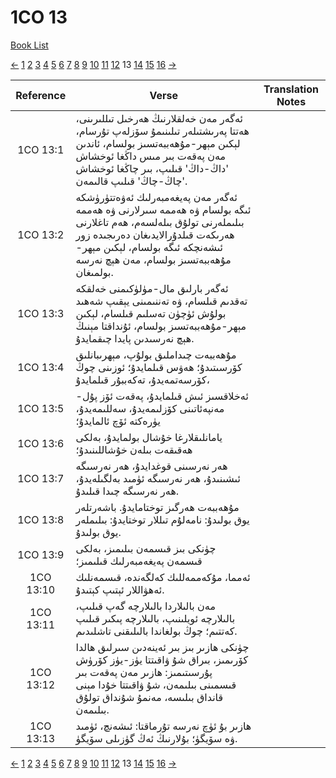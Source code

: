 # 1CO 13
[Book List](../README.md)

[<-](./chapter_12.md) [1](./chapter_1.md) [2](./chapter_2.md) [3](./chapter_3.md) [4](./chapter_4.md) [5](./chapter_5.md) [6](./chapter_6.md) [7](./chapter_7.md) [8](./chapter_8.md) [9](./chapter_9.md) [10](./chapter_10.md) [11](./chapter_11.md) [12](./chapter_12.md) 13 [14](./chapter_14.md) [15](./chapter_15.md) [16](./chapter_16.md) [->](./chapter_14.md)

| Reference | Verse | Translation Notes |
|:---------:|-------|-------------------|
|1CO 13:1|ئەگەر مەن خەلقلارنىڭ ھەرخىل تىللىرىنى، ھەتتا پەرىشتىلەر تىلىنىمۇ سۆزلەپ تۇرسام، لېكىن مېھر-مۇھەببەتسىز بولسام، ئاندىن مەن پەقەت بىر مىس داڭغا ئوخشاش 'داڭ-داڭ' قىلىپ، بىر چاڭغا ئوخشاش 'چاڭ-چاڭ' قىلىپ قالىمەن.||
|1CO 13:2|ئەگەر مەن پەيغەمبەرلىك ئەۋەتتۈرۈشكە ئىگە بولسام ۋە ھەممە سىرلارنى ۋە ھەممە بىلىملەرنى تولۇق بىلەلسەم، ھەم تاغلارنى ھەرىكەت قىلدۇرالايدىغان دەرىجىدە زور ئىشەنچكە ئىگە بولسام، لېكىن مېھر-مۇھەببەتسىز بولسام، مەن ھېچ نەرسە بولمىغان.||
|1CO 13:3|ئەگەر بارلىق مال-مۈلۈكىمنى خەلقكە تەقدىم قىلسام، ۋە تەننىمىنى يېقىپ شەھىد بولۇش ئۈچۈن تەسلىم قىلسام، لېكىن مېھر-مۇھەببەتسىز بولسام، ئۇنداقتا مېنىڭ ھېچ نەرسىدىن پايدا چىقمايدۇ.||
|1CO 13:4|مۇھەببەت چىداملىق بولۇپ، مېھرىبانلىق كۆرسىتىدۇ؛ ھەۋس قىلمايدۇ؛ ئوزىنى چوڭ كۆرسەتمەيدۇ، تەكەببۇر قىلمايدۇ،||
|1CO 13:5|ئەخلاقسىز ئىش قىلمايدۇ، پەقەت ئۆز پۇل-مەنپەئاتىنى كۆزلىمەيدۇ، سەللىمەيدۇ، يۈرەكتە ئۆچ ئالمايدۇ؛||
|1CO 13:6|يامانلىقلارغا خۇشال بولمايدۇ، بەلكى ھەقىقەت بىلەن خۇشاللىنىدۇ؛||
|1CO 13:7|ھەر نەرسىنى قوغدايدۇ، ھەر نەرسىگە ئىشىنىدۇ، ھەر نەرسىگە ئۈمىد بەلگىلەيدۇ، ھەر نەرسىگە چىدا قىلىدۇ.||
|1CO 13:8|مۇھەببەت ھەرگىز توختامايدۇ. باشەرتلەر يوق بولىدۇ: نامەلۇم تىللار توختايدۇ: بىلىملەر يوق بولىدۇ.||
|1CO 13:9|چۈنكى بىز قىسمەن بىلىمىز، بەلكى قىسمەن پەيغەمبەرلىك قىلىمىز؛||
|1CO 13:10|ئەمما، مۇكەممەللىك كەلگەندە، قىسمەنلىك ئەھۋاللار ئېتىپ كېتىدۇ.||
|1CO 13:11|مەن بالىلاردا بالىلارچە گەپ قىلىپ، بالىلارچە ئويلىنىپ، بالىلارچە پىكىر قىلىپ كەتتىم؛ چوڭ بولغاندا بالىلىقنى تاشلىدىم.||
|1CO 13:12|چۈنكى ھازىر بىز بىر ئەينەدىن سىرلىق ھالدا كۆرىمىز، بىراق شۇ ۋاقىتتا يۈز-يۈز كۆرۈش پۇرسىتىمىز: ھازىر مەن پەقەت بىر قىسمىنى بىلىمەن، شۇ ۋاقىتتا خۇدا مېنى قانداق بىلىسە، مەنمۇ شۇنداق تولۇق بىلىمەن.||
|1CO 13:13|ھازىر بۇ ئۈچ نەرسە تۇرماقتا: ئىشەنچ، ئۈمىد ۋە سۆيگۈ؛ بۇلارنىڭ ئەڭ گۈزىلى سۆيگۈ.||


[<-](./chapter_12.md) [1](./chapter_1.md) [2](./chapter_2.md) [3](./chapter_3.md) [4](./chapter_4.md) [5](./chapter_5.md) [6](./chapter_6.md) [7](./chapter_7.md) [8](./chapter_8.md) [9](./chapter_9.md) [10](./chapter_10.md) [11](./chapter_11.md) [12](./chapter_12.md) 13 [14](./chapter_14.md) [15](./chapter_15.md) [16](./chapter_16.md) [->](./chapter_14.md)